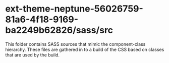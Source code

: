 # ext-theme-neptune-56026759-81a6-4f18-9169-ba2249b62826/sass/src

This folder contains SASS sources that mimic the component-class hierarchy. These files
are gathered in to a build of the CSS based on classes that are used by the build.

